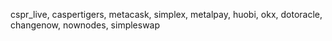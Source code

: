 cspr_live,
caspertigers,
metacask,
simplex,
metalpay,
huobi,
okx,
dotoracle,
changenow,
nownodes,
simpleswap
